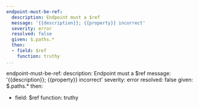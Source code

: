 ```yaml
---
endpoint-must-be-ref:
  description: Endpoint must a $ref
  message: '{{description}}; {{property}} incorrect'
  severity: error
  resolved: false
  given: $.paths.*
  then:
  - field: $ref
    function: truthy
...
```

endpoint-must-be-ref:
  description: Endpoint must a $ref
  message: '{{description}}; {{property}} incorrect'
  severity: error
  resolved: false
  given: $.paths.*
  then:
  - field: $ref
    function: truthy